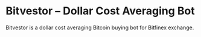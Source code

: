 # Bitvestor – Dollar Cost Averaging Bot

Bitvestor is a dollar cost averaging Bitcoin buying bot for Bitfinex exchange.
